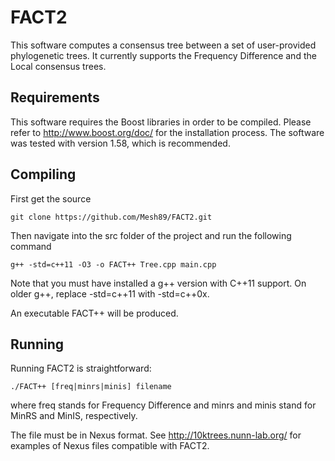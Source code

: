 # FACT2

This software computes a consensus tree between a set of user-provided phylogenetic trees. It currently supports the Frequency Difference and the Local consensus trees.

## Requirements

This software requires the Boost libraries in order to be compiled. Please refer to http://www.boost.org/doc/ for the installation process. The software was tested with version 1.58, which is recommended.

## Compiling

First get the source 
```
git clone https://github.com/Mesh89/FACT2.git
```

Then navigate into the src folder of the project and run the following command
```
g++ -std=c++11 -O3 -o FACT++ Tree.cpp main.cpp
```

Note that you must have installed a g++ version with C++11 support. On older g++, replace -std=c++11 with -std=c++0x.

An executable FACT++ will be produced.

## Running

Running FACT2 is straightforward:
```
./FACT++ [freq|minrs|minis] filename
```
where freq stands for Frequency Difference and minrs and minis stand for MinRS and MinIS, respectively.

The file must be in Nexus format. See http://10ktrees.nunn-lab.org/ for examples of Nexus files compatible with FACT2.


